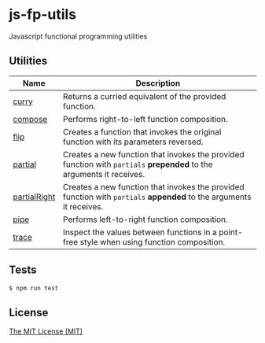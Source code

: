 # js-fp-utils

Javascript functional programming utilities

## Utilities

| Name | Description |
|------|-------------|
| [curry](https://github.com/georapbox/js-fp-utils/tree/master/curry) | Returns a curried equivalent of the provided function. |
| [compose](https://github.com/georapbox/js-fp-utils/tree/master/compose) | Performs right-to-left function composition. |
| [flip](https://github.com/georapbox/js-fp-utils/tree/master/flip) | Creates a function that invokes the original function with its parameters reversed. |
| [partial](https://github.com/georapbox/js-fp-utils/tree/master/partial) | Creates a new function that invokes the provided function with `partials` **prepended** to the arguments it receives. |
| [partialRight](https://github.com/georapbox/js-fp-utils/tree/master/partialRight) | Creates a new function that invokes the provided function with `partials` **appended** to the arguments it receives. |
| [pipe](https://github.com/georapbox/js-fp-utils/tree/master/pipe) | Performs left-to-right function composition. |
| [trace](https://github.com/georapbox/js-fp-utils/tree/master/trace) | Inspect the values between functions in a point-free style when using function composition. |

## Tests

```sh
$ npm run test
```

## License

[The MIT License (MIT)](https://georapbox.mit-license.org/@2019)
